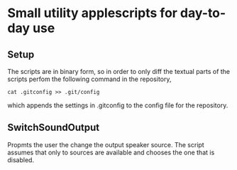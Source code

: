 # Small utility applescripts for day-to-day use

## Setup
The scripts are in binary form, so in order to only diff the textual parts of the scripts perfom the following command in the repository,

```
cat .gitconfig >> .git/config
```

which appends the settings in .gitconfig to the config file for the repository.

## SwitchSoundOutput
Propmts the user the change the output speaker source. The script assumes that only to sources are available and chooses the one that is disabled.
